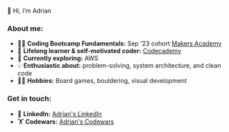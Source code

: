 👋 Hi, I’m Adrian

### About me:

- 👨‍💻 **Coding Bootcamp Fundamentals:** Sep '23 cohort [Makers Academy](https://makers.tech/)
- 📘 **Lifelong learner & self-motivated coder:** [Codecademy](https://www.codecademy.com/profiles/YourProfileName)
- 🌱 **Currently exploring:** AWS
- 💡 **Enthusiastic about:** problem-solving, system architecture, and clean code
- 🚴‍♂️ **Hobbies:** Board games, bouldering, visual development

### Get in touch:
- 📄 **LinkedIn:** [Adrian's LinkedIn](https://www.linkedin.com/in/adrianburac)
- 🏋 **Codewars:** [Adrian's Codewars](https://www.codewars.com/users/GhostCoder9)

  
<!---
- 👀 I’m interested in ...
- 🌱 I’m currently learning ...
- 💞️ I’m looking to collaborate on ...
- 📫 How to reach me ...

AdrianBcode/AdrianBcode is a ✨ special ✨ repository because its `README.md` (this file) appears on your GitHub profile.
You can click the Preview link to take a look at your changes.
--->
